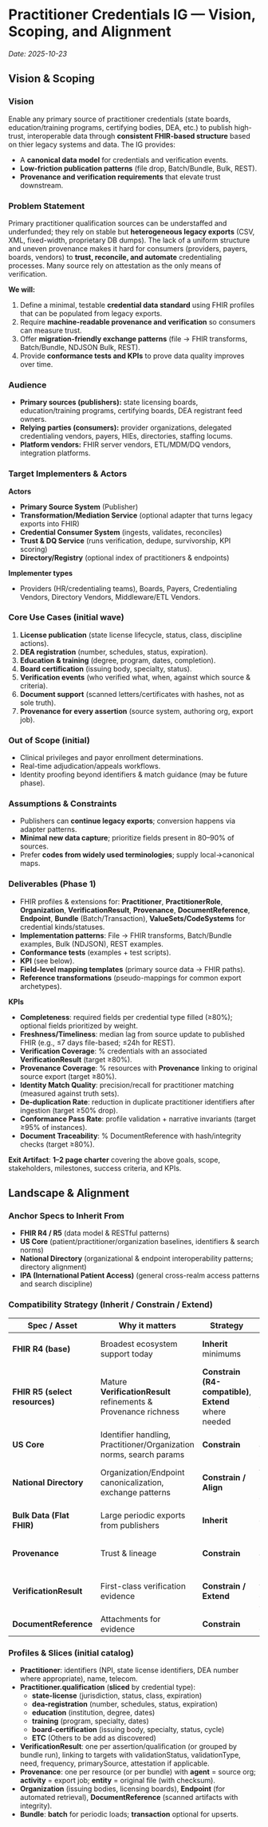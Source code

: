 # Practitioner Credentials IG — Vision, Scoping, and Alignment
_Date: 2025-10-23_

## Vision & Scoping

### Vision
Enable any primary source of practitioner credentials (state boards, education/training programs, certifying bodies, DEA, etc.) to publish high-trust, interoperable data through **consistent FHIR-based structure** based on thier legacy systems and data. The IG provides:
- A **canonical data model** for credentials and verification events.
- **Low-friction publication patterns** (file drop, Batch/Bundle, Bulk, REST).
- **Provenance and verification requirements** that elevate trust downstream.

### Problem Statement
Primary practitioner qualification sources can be understaffed and underfunded; they rely on stable but **heterogeneous legacy exports** (CSV, XML, fixed-width, proprietary DB dumps). The lack of a uniform structure and uneven provenance makes it hard for consumers (providers, payers, boards, vendors) to **trust, reconcile, and automate** credentialing processes. Many source rely on attestation as the only means of verification.

**We will:**
1. Define a minimal, testable **credential data standard** using FHIR profiles that can be populated from legacy exports.
2. Require **machine-readable provenance and verification** so consumers can measure trust.
3. Offer **migration-friendly exchange patterns** (file → FHIR transforms, Batch/Bundle, NDJSON Bulk, REST).
4. Provide **conformance tests and KPIs** to prove data quality improves over time.

### Audience
- **Primary sources (publishers):** state licensing boards, education/training programs, certifying boards, DEA registrant feed owners.
- **Relying parties (consumers):** provider organizations, delegated credentialing vendors, payers, HIEs, directories, staffing locums.
- **Platform vendors:** FHIR server vendors, ETL/MDM/DQ vendors, integration platforms.

### Target Implementers & Actors
**Actors**
- **Primary Source System** (Publisher)
- **Transformation/Mediation Service** (optional adapter that turns legacy exports into FHIR)
- **Credential Consumer System** (ingests, validates, reconciles)
- **Trust & DQ Service** (runs verification, dedupe, survivorship, KPI scoring)
- **Directory/Registry** (optional index of practitioners & endpoints)

**Implementer types**
- Providers (HR/credentialing teams), Boards, Payers, Credentialing Vendors, Directory Vendors, Middleware/ETL Vendors.

### Core Use Cases (initial wave)
1. **License publication** (state license lifecycle, status, class, discipline actions).
2. **DEA registration** (number, schedules, status, expiration).
3. **Education & training** (degree, program, dates, completion).
4. **Board certification** (issuing body, specialty, status).
5. **Verification events** (who verified what, when, against which source & criteria).
6. **Document support** (scanned letters/certificates with hashes, not as sole truth).
7. **Provenance for every assertion** (source system, authoring org, export job).

### Out of Scope (initial)
- Clinical privileges and payor enrollment determinations.
- Real-time adjudication/appeals workflows.
- Identity proofing beyond identifiers & match guidance (may be future phase).

### Assumptions & Constraints
- Publishers can **continue legacy exports**; conversion happens via adapter patterns.
- **Minimal new data capture**; prioritize fields present in 80–90% of sources.
- Prefer **codes from widely used terminologies**; supply local→canonical maps.

### Deliverables (Phase 1)
- FHIR profiles & extensions for: **Practitioner**, **PractitionerRole**, **Organization**, **VerificationResult**, **Provenance**, **DocumentReference**, **Endpoint**, **Bundle** (Batch/Transaction), **ValueSets/CodeSystems** for credential kinds/statuses.
- **Implementation patterns**: File → FHIR transforms, Batch/Bundle examples, Bulk (NDJSON), REST examples.
- **Conformance tests** (examples + test scripts).
- **KPI** (see below).
- **Field-level mapping templates** (primary source data → FHIR paths).
- **Reference transformations** (pseudo-mappings for common export archetypes).


**KPIs**
- **Completeness**: required fields per credential type filled (≥80%); optional fields prioritized by weight.
- **Freshness/Timeliness**: median lag from source update to published FHIR (e.g., ≤7 days file-based; ≤24h for REST).
- **Verification Coverage**: % credentials with an associated **VerificationResult** (target ≥80%).
- **Provenance Coverage**: % resources with **Provenance** linking to original source export (target ≥80%).
- **Identity Match Quality**: precision/recall for practitioner matching (measured against truth sets).
- **De-duplication Rate**: reduction in duplicate practitioner identifiers after ingestion (target ≥50% drop).
- **Conformance Pass Rate**: profile validation + narrative invariants (target ≥95% of instances).
- **Document Traceability**: % DocumentReference with hash/integrity checks (target ≥80%).

**Exit Artifact**: **1–2 page charter** covering the above goals, scope, stakeholders, milestones, success criteria, and KPIs.



## Landscape & Alignment

### Anchor Specs to Inherit From
- **FHIR R4 / R5** (data model & RESTful patterns)
- **US Core** (patient/practitioner/organization baselines, identifiers & search norms)
- **National Directory** (organizational & endpoint interoperability patterns; directory alignment)
- **IPA (International Patient Access)** (general cross-realm access patterns and search discipline)

### Compatibility Strategy (Inherit / Constrain / Extend)

| Spec / Asset | Why it matters | Strategy | Notes for this IG |
|---|---|---|---|
| **FHIR R4 (base)** | Broadest ecosystem support today | **Inherit** minimums | Default wire model; allow R5-inspired patterns behind extensions only if required. |
| **FHIR R5 (select resources)** | Mature **VerificationResult** refinements & Provenance richness | **Constrain (R4-compatible)**, **Extend** where needed | If gaps exist in R4 for verification, define extensions with forward-compatibility to R5 elements. |
| **US Core** | Identifier handling, Practitioner/Organization norms, search params | **Constrain** | Reuse identifier patterns (e.g., NPI), address field conventions, and supported search parameters. |
| **National Directory** | Organization/Endpoint canonicalization, exchange patterns | **Constrain / Align** | Align Organization/Endpoint/PractitionerRole structure to ease directory publication & discovery. |
| **Bulk Data (Flat FHIR)** | Large periodic exports from publishers | **Inherit** | Recommend NDJSON for periodic dumps; provide sample manifests and minimal profiles. |
| **Provenance** | Trust & lineage | **Constrain** | Mandate minimal Provenance agents/activities linking to original system/export job. |
| **VerificationResult** | First-class verification evidence | **Constrain / Extend** | Require verification status, validationType, target references; add code systems for verification outcomes. |
| **DocumentReference** | Attachments for evidence | **Constrain** | Hash/integrity metadata required; discourage PDFs as the sole truth. |

### Profiles & Slices (initial catalog)
- **Practitioner**: identifiers (NPI, state license identifiers, DEA number where appropriate), name, telecom.
- **Practitioner.qualification** (**sliced** by credential type):  
  - **state-license** (jurisdiction, status, class, expiration)  
  - **dea-registration** (number, schedules, status, expiration)  
  - **education** (institution, degree, dates)  
  - **training** (program, specialty, dates)  
  - **board-certification** (issuing body, specialty, status, cycle)
  - **ETC** (Others to be add as discovered)
- **VerificationResult**: one per assertion/qualification (or grouped by bundle run), linking to targets with validationStatus, validationType, need, frequency, primarySource, attestation if applicable.
- **Provenance**: one per resource (or per bundle) with **agent** = source org; **activity** = export job; **entity** = original file (with checksum).
- **Organization** (issuing bodies, licensing boards), **Endpoint** (for automated retrieval), **DocumentReference** (scanned artifacts with integrity).
- **Bundle**: **batch** for periodic loads; **transaction** optional for upserts.


